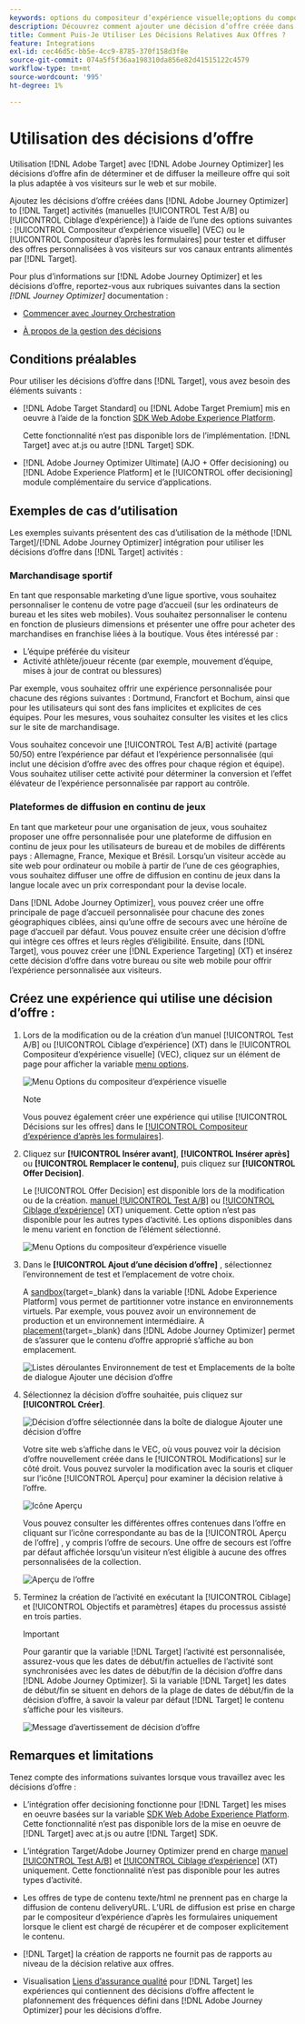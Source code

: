 ```yaml
---
keywords: options du compositeur d’expérience visuelle;options du compositeur d’expérience;options de l’expérience;décision sur l’offre;offer decisioning;ajo;parcours optimizer
description: Découvrez comment ajouter une décision d’offre créée dans [!DNL Adobe Journey Optimizer] à une activité.
title: Comment Puis-Je Utiliser Les Décisions Relatives Aux Offres ?
feature: Integrations
exl-id: cec46d5c-bb5e-4cc9-8785-370f158d3f8e
source-git-commit: 074a5f5f36aa198310da856e82d41515122c4579
workflow-type: tm+mt
source-wordcount: '995'
ht-degree: 1%

---
```


# Utilisation des décisions d’offre

Utilisation [!DNL Adobe Target] avec [!DNL Adobe Journey Optimizer] les décisions d’offre afin de déterminer et de diffuser la meilleure offre qui soit la plus adaptée à vos visiteurs sur le web et sur mobile.

Ajoutez les décisions d’offre créées dans [!DNL Adobe Journey Optimizer] to [!DNL Target] activités (manuelles [!UICONTROL Test A/B] ou [!UICONTROL Ciblage d’expérience]) à l’aide de l’une des options suivantes : [!UICONTROL Compositeur d’expérience visuelle] (VEC) ou le [!UICONTROL Compositeur d’après les formulaires] pour tester et diffuser des offres personnalisées à vos visiteurs sur vos canaux entrants alimentés par [!DNL Target].

Pour plus d’informations sur [!DNL Adobe Journey Optimizer] et les décisions d’offre, reportez-vous aux rubriques suivantes dans la section *[!DNL Journey Optimizer]* documentation :

* [Commencer avec Journey Orchestration](https://experienceleague.adobe.com/docs/journey-optimizer/using/get-started/get-started.html)

* [À propos de la gestion des décisions](https://experienceleague.adobe.com/docs/journey-optimizer/using/offer-decisioniong/get-started/starting-offer-decisioning.html)

## Conditions préalables

Pour utiliser les décisions d’offre dans [!DNL Target], vous avez besoin des éléments suivants :

* [!DNL Adobe Target Standard] ou [!DNL Adobe Target Premium] mis en oeuvre à l’aide de la fonction [SDK Web Adobe Experience Platform](/help/main/c-implementing-target/c-implementing-target-for-client-side-web/aep-web-sdk.md).

   Cette fonctionnalité n’est pas disponible lors de l’implémentation. [!DNL Target] avec at.js ou autre [!DNL Target] SDK.

* [!DNL Adobe Journey Optimizer Ultimate] (AJO + Offer decisioning) ou [!DNL Adobe Experience Platform] et le [!UICONTROL offer decisioning] module complémentaire du service d’applications.

## Exemples de cas d’utilisation

Les exemples suivants présentent des cas d’utilisation de la méthode [!DNL Target]/[!DNL Adobe Journey Optimizer] intégration pour utiliser les décisions d’offre dans [!DNL Target] activités :

### Marchandisage sportif

En tant que responsable marketing d’une ligue sportive, vous souhaitez personnaliser le contenu de votre page d’accueil (sur les ordinateurs de bureau et les sites web mobiles). Vous souhaitez personnaliser le contenu en fonction de plusieurs dimensions et présenter une offre pour acheter des marchandises en franchise liées à la boutique. Vous êtes intéressé par :

* L’équipe préférée du visiteur
* Activité athlète/joueur récente (par exemple, mouvement d’équipe, mises à jour de contrat ou blessures)

Par exemple, vous souhaitez offrir une expérience personnalisée pour chacune des régions suivantes : Dortmund, Francfort et Bochum, ainsi que pour les utilisateurs qui sont des fans implicites et explicites de ces équipes. Pour les mesures, vous souhaitez consulter les visites et les clics sur le site de marchandisage.

Vous souhaitez concevoir une [!UICONTROL Test A/B] activité (partage 50/50) entre l’expérience par défaut et l’expérience personnalisée (qui inclut une décision d’offre avec des offres pour chaque région et équipe). Vous souhaitez utiliser cette activité pour déterminer la conversion et l’effet élévateur de l’expérience personnalisée par rapport au contrôle.

### Plateformes de diffusion en continu de jeux

En tant que marketeur pour une organisation de jeux, vous souhaitez proposer une offre personnalisée pour une plateforme de diffusion en continu de jeux pour les utilisateurs de bureau et de mobiles de différents pays : Allemagne, France, Mexique et Brésil. Lorsqu’un visiteur accède au site web pour ordinateur ou mobile à partir de l’une de ces géographies, vous souhaitez diffuser une offre de diffusion en continu de jeux dans la langue locale avec un prix correspondant pour la devise locale.

Dans [!DNL Adobe Journey Optimizer], vous pouvez créer une offre principale de page d’accueil personnalisée pour chacune des zones géographiques ciblées, ainsi qu’une offre de secours avec une héroïne de page d’accueil par défaut. Vous pouvez ensuite créer une décision d’offre qui intègre ces offres et leurs règles d’éligibilité. Ensuite, dans [!DNL Target], vous pouvez créer une [!DNL Experience Targeting] (XT) et insérez cette décision d’offre dans votre bureau ou site web mobile pour offrir l’expérience personnalisée aux visiteurs.

## Créez une expérience qui utilise une décision d’offre :

1. Lors de la modification ou de la création d’un manuel [!UICONTROL Test A/B] ou [!UICONTROL Ciblage d’expérience] (XT) dans le [!UICONTROL Compositeur d’expérience visuelle] (VEC), cliquez sur un élément de page pour afficher la variable [menu options](/help/main/c-experiences/c-visual-experience-composer/viztarget-options.md).

   ![Menu Options du compositeur d’expérience visuelle](assets/options-menu1.png)

   >[!NOTE]
   >
   >Vous pouvez également créer une expérience qui utilise [!UICONTROL Décisions sur les offres] dans le [[!UICONTROL Compositeur d’expérience d’après les formulaires]](/help/main/c-experiences/form-experience-composer.md).

1. Cliquez sur **[!UICONTROL Insérer avant]**, **[!UICONTROL Insérer après]** ou **[!UICONTROL Remplacer le contenu]**, puis cliquez sur **[!UICONTROL Offer Decision]**.

   Le [!UICONTROL Offer Decision] est disponible lors de la modification ou de la création. [manuel [!UICONTROL Test A/B]](/help/main/c-activities/t-test-ab/test-ab.md#types) ou [[!UICONTROL Ciblage d’expérience]](/help/main/c-activities/t-experience-target/experience-target.md) (XT) uniquement. Cette option n’est pas disponible pour les autres types d’activité. Les options disponibles dans le menu varient en fonction de l’élément sélectionné.

   ![Menu Options du compositeur d’expérience visuelle](assets/options-menu.png)

1. Dans le **[!UICONTROL Ajout d’une décision d’offre]** , sélectionnez l’environnement de test et l’emplacement de votre choix.

   A [sandbox](https://experienceleague.adobe.com/docs/experience-platform/sandbox/ui/overview.html){target=_blank} dans la variable [!DNL Adobe Experience Platform] vous permet de partitionner votre instance en environnements virtuels. Par exemple, vous pouvez avoir un environnement de production et un environnement intermédiaire. A [placement](https://experienceleague.adobe.com/docs/journey-optimizer/using/offer-decisioniong/create-components/creating-placements.html){target=_blank} dans [!DNL Adobe Journey Optimizer] permet de s’assurer que le contenu d’offre approprié s’affiche au bon emplacement.

   ![Listes déroulantes Environnement de test et Emplacements de la boîte de dialogue Ajouter une décision d’offre](/help/main/c-integrating-target-with-mac/ajo/assets/sandbox-placement.png)

1. Sélectionnez la décision d’offre souhaitée, puis cliquez sur **[!UICONTROL Créer]**.

   ![Décision d’offre sélectionnée dans la boîte de dialogue Ajouter une décision d’offre](assets/offer-decision.png)

   Votre site web s’affiche dans le VEC, où vous pouvez voir la décision d’offre nouvellement créée dans le [!UICONTROL Modifications] sur le côté droit. Vous pouvez survoler la modification avec la souris et cliquer sur l’icône [!UICONTROL Aperçu] pour examiner la décision relative à l’offre.

   ![Icône Aperçu](assets/preview-icon.png)

   Vous pouvez consulter les différentes offres contenues dans l’offre en cliquant sur l’icône correspondante au bas de la [!UICONTROL Aperçu de l’offre] , y compris l’offre de secours. Une offre de secours est l’offre par défaut affichée lorsqu’un visiteur n’est éligible à aucune des offres personnalisées de la collection.

   ![Aperçu de l’offre](assets/offer-preview.png)

1. Terminez la création de l’activité en exécutant la [!UICONTROL Ciblage] et [!UICONTROL Objectifs et paramètres] étapes du processus assisté en trois parties.

   >[!IMPORTANT]
   >
   >Pour garantir que la variable [!DNL Target] l’activité est personnalisée, assurez-vous que les dates de début/fin actuelles de l’activité sont synchronisées avec les dates de début/fin de la décision d’offre dans [!DNL Adobe Journey Optimizer]. Si la variable [!DNL Target] les dates de début/fin se situent en dehors de la plage de dates de début/fin de la décision d’offre, à savoir la valeur par défaut [!DNL Target] le contenu s’affiche pour les visiteurs.

   ![Message d’avertissement de décision d’offre](/help/main/c-integrating-target-with-mac/ajo/assets/offer-decision-warning.png)

## Remarques et limitations

Tenez compte des informations suivantes lorsque vous travaillez avec les décisions d’offre :

* L’intégration offer decisioning fonctionne pour [!DNL Target] les mises en oeuvre basées sur la variable [SDK Web Adobe Experience Platform](/help/main/c-implementing-target/c-implementing-target-for-client-side-web/aep-web-sdk.md). Cette fonctionnalité n’est pas disponible lors de la mise en oeuvre de [!DNL Target] avec at.js ou autre [!DNL Target] SDK.

* L’intégration Target/Adobe Journey Optimizer prend en charge [manuel [!UICONTROL Test A/B]](/help/main/c-activities/t-test-ab/test-ab.md#types) et [[!UICONTROL Ciblage d’expérience]](/help/main/c-activities/t-experience-target/experience-target.md) (XT) uniquement. Cette fonctionnalité n’est pas disponible pour les autres types d’activité.

* Les offres de type de contenu texte/html ne prennent pas en charge la diffusion de contenu deliveryURL. L’URL de diffusion est prise en charge par le compositeur d’expérience d’après les formulaires uniquement lorsque le client est chargé de récupérer et de composer explicitement le contenu.

* [!DNL Target] la création de rapports ne fournit pas de rapports au niveau de la décision relative aux offres.

* Visualisation [Liens d’assurance qualité](/help/main/c-activities/c-activity-qa/activity-qa.md) pour [!DNL Target] les expériences qui contiennent des décisions d’offre affectent le plafonnement des fréquences défini dans [!DNL Adobe Journey Optimizer] pour les décisions d’offre.
